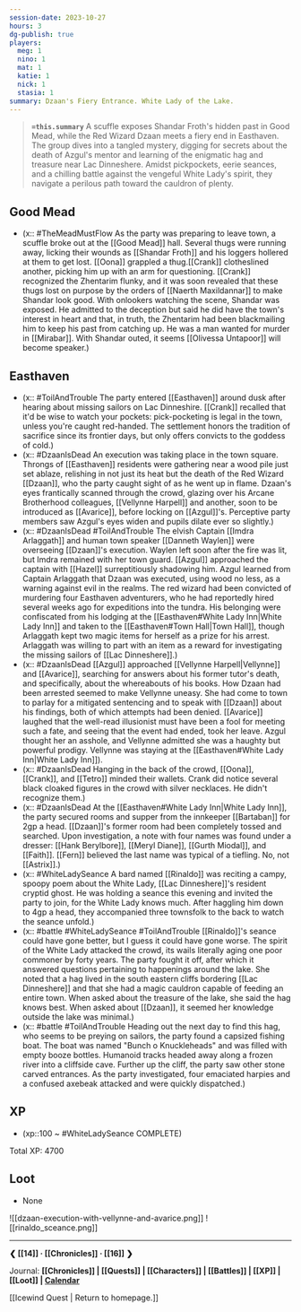 ```yaml
---
session-date: 2023-10-27
hours: 3
dg-publish: true
players: 
  meg: 1
  nino: 1
  mat: 1
  katie: 1
  nick: 1
  stasia: 1
summary: Dzaan's Fiery Entrance. White Lady of the Lake.
---
```


> **`=this.summary`**
> A scuffle exposes Shandar Froth's hidden past in Good Mead, while the Red Wizard Dzaan meets a fiery end in Easthaven. The group dives into a tangled mystery, digging for secrets about the death of Azgul's mentor and learning of the enigmatic hag and treasure near Lac Dinneshere. Amidst pickpockets, eerie seances, and a chilling battle against the vengeful White Lady's spirit, they navigate a perilous path toward the cauldron of plenty.

## Good Mead
- (x:: #TheMeadMustFlow As the party was preparing to leave town, a scuffle broke out at the [[Good Mead]] hall. Several thugs were running away, licking their wounds as [[Shandar Froth]] and his loggers hollered at them to get lost. [[Oona]] grappled a thug.[[Crank]] clotheslined another, picking him up with an arm for questioning. [[Crank]] recognized the Zhentarim flunky, and it was soon revealed that these thugs lost on purpose by the orders of [[Naerth Maxildannar]] to make Shandar look good. With onlookers watching the scene, Shandar was exposed. He admitted to the deception but said he did have the town's interest in heart and that, in truth, the Zhentarim had been blackmailing him to keep his past from catching up. He was a man wanted for murder in [[Mirabar]]. With Shandar outed, it seems [[Olivessa Untapoor]] will become speaker.)
## Easthaven
- (x:: #ToilAndTrouble The party entered [[Easthaven]] around dusk after hearing about missing sailors on Lac Dinneshire. [[Crank]] recalled that it'd be wise to watch your pockets: pick-pocketing is legal in the town, unless you're caught red-handed. The settlement honors the tradition of sacrifice since its frontier days, but only offers convicts to the goddess of cold.)
- (x:: #DzaanIsDead An execution was taking place in the town square. Throngs of [[Easthaven]] residents were gathering near a wood pile just set ablaze, relishing in not just its heat but the death of the Red Wizard [[Dzaan]], who the party caught sight of as he went up in flame. Dzaan's eyes frantically scanned through the crowd, glazing over his Arcane Brotherhood colleagues, [[Vellynne Harpell]] and another, soon to be introduced as [[Avarice]], before locking on [[Azgul]]'s. Perceptive party members saw Azgul's eyes widen and pupils dilate ever so slightly.)
- (x:: #DzaanIsDead #ToilAndTrouble The elvish Captain [[Imdra Arlaggath]] and human town speaker [[Danneth Waylen]] were overseeing [[Dzaan]]'s execution. Waylen left soon after the fire was lit, but Imdra remained with her town guard. [[Azgul]] approached the captain with [[Hazel]] surreptitiously shadowing him. Azgul learned from Captain Arlaggath that Dzaan was executed, using wood no less, as a warning against evil in the realms. The red wizard had been convicted of murdering four Easthaven adventurers, who he had reportedly hired several weeks ago for expeditions into the tundra. His belonging were confiscated from his lodging at the [[Easthaven#White Lady Inn|White Lady Inn]] and taken to the [[Easthaven#Town Hall|Town Hall]], though Arlaggath kept two magic items for herself as a prize for his arrest. Arlaggath was willing to part with an item as a reward for investigating the missing sailors of [[Lac Dinneshere]].)
- (x:: #DzaanIsDead [[Azgul]] approached [[Vellynne Harpell|Vellynne]] and [[Avarice]], searching for answers about his former tutor's death, and specifically, about the whereabouts of his books. How Dzaan had been arrested seemed to make Vellynne uneasy. She had come to town to parlay for a mitigated sentencing and to speak with [[Dzaan]] about his findings, both of which attempts had been denied. [[Avarice]] laughed that the well-read illusionist must have been a fool for meeting such a fate, and seeing that the event had ended, took her leave. Azgul thought her an asshole, and Vellynne admitted she was a haughty but powerful prodigy. Vellynne was staying at the [[Easthaven#White Lady Inn|White Lady Inn]]).
- (x:: #DzaanIsDead Hanging in the back of the crowd, [[Oona]], [[Crank]], and [[Tetro]] minded their wallets. Crank did notice several black cloaked figures in the crowd with silver necklaces. He didn't recognize them.)
- (x:: #DzaanIsDead At the [[Easthaven#White Lady Inn|White Lady Inn]], the party secured rooms and supper from the innkeeper [[Bartaban]] for 2gp a head. [[Dzaan]]'s former room had been completely tossed and searched. Upon investigation, a note with four names was found under a dresser: [[Hank Berylbore]], [[Meryl Diane]], [[Gurth Miodal]], and [[Faith]]. [[Fern]] believed the last name was typical of a tiefling. No, not [[Astrix]].)
- (x:: #WhiteLadySeance A bard named [[Rinaldo]] was reciting a campy, spoopy poem about the White Lady, [[Lac Dinneshere]]'s resident cryptid ghost. He was holding a seance this evening and invited the party to join, for the White Lady knows much. After haggling him down to 4gp a head, they accompanied three townsfolk to the back to watch the seance unfold.)
- (x:: #battle #WhiteLadySeance #ToilAndTrouble [[Rinaldo]]'s seance could have gone better, but I guess it could have gone worse. The spirit of the White Lady attacked the crowd, its wails literally aging one poor commoner by forty years. The party fought it off, after which it answered questions pertaining to happenings around the lake. She noted that a hag lived in the south eastern cliffs bordering [[Lac Dinneshere]] and that she had a magic cauldron capable of feeding an entire town. When asked about the treasure of the lake, she said the hag knows best. When asked about [[Dzaan]], it seemed her knowledge outside the lake was minimal.)
- (x:: #battle #ToilAndTrouble Heading out the next day to find this hag, who seems to be preying on sailors, the party found a capsized fishing boat. The boat was named "Bunch o Knuckleheads" and was filled with empty booze bottles. Humanoid tracks headed away along a frozen river into a cliffside cave. Further up the cliff, the party saw other stone carved entrances. As the party investigated, four emaciated harpies and a confused axebeak attacked and were quickly dispatched.)

## XP
- (xp::100 ~ #WhiteLadySeance COMPLETE)

Total XP: 4700

## Loot
- None


![[dzaan-execution-with-vellynne-and-avarice.png]]
![[rinaldo_sceance.png]]

---
**❮ [[14]] · [[Chronicles]] ·  [[16]] ❯**

Journal: **[[Chronicles]] | [[Quests]] |  [[Characters]] | [[Battles]] | [[XP]] | [[Loot]] | [Calendar](https://app.fantasy-calendar.com/calendars/38f9e3f5098bac1f655a4fb4241f35eb)**

[[Icewind Quest | Return to homepage.]]

